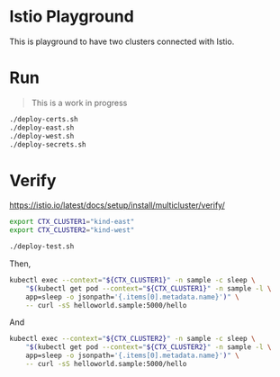 # Istio Playground

This is playground to have two clusters connected with Istio.

# Run

> This is a work in progress

```bash
./deploy-certs.sh
./deploy-east.sh
./deploy-west.sh
./deploy-secrets.sh
```

# Verify

https://istio.io/latest/docs/setup/install/multicluster/verify/

```bash
export CTX_CLUSTER1="kind-east"
export CTX_CLUSTER2="kind-west"

./deploy-test.sh
```

Then,

```bash
kubectl exec --context="${CTX_CLUSTER1}" -n sample -c sleep \
    "$(kubectl get pod --context="${CTX_CLUSTER1}" -n sample -l \
    app=sleep -o jsonpath='{.items[0].metadata.name}')" \
    -- curl -sS helloworld.sample:5000/hello
```

And

```bash
kubectl exec --context="${CTX_CLUSTER2}" -n sample -c sleep \
    "$(kubectl get pod --context="${CTX_CLUSTER2}" -n sample -l \
    app=sleep -o jsonpath='{.items[0].metadata.name}')" \
    -- curl -sS helloworld.sample:5000/hello
```